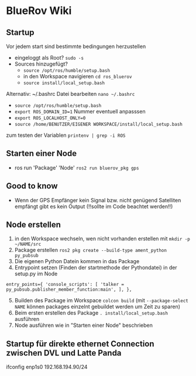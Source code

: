 # BlueRov Wiki
## Startup
Vor jedem start sind bestimmte bedingungen herzustellen
- eingeloggt als Root? `sudo -s`
- Sources hinzugefügt? 
  - `source /opt/ros/humble/setup.bash`
  - in den Workspace navigieren `cd ros_bluerov`
  - `source install/local_setup.bash` 
 
 Alternativ: ~/.bashrc Datei bearbeiten `nano ~/.bashrc`
 - `source /opt/ros/humble/setup.bash`
 - `export ROS_DOMAIN_ID=1` Nummer eventuell anpasssen
 - `export ROS_LOCALHOST_ONLY=0`
 - `source /home/BENUTZER/EIGENER WORKSPACE/install/local_setup.bash`

zum testen der Variablen `printenv | grep -i ROS`

## Starten einer Node
- ros run 'Package' 'Node' `ros2 run bluerov_pkg gps`

## Good to know
- Wenn der GPS Empfänger kein Signal bzw. nicht genügend Satelliten empfängt gibt es kein Output (!!sollte im Code beachtet werden!!)

## Node erstellen
1. in den Workspace wechseln, wen nicht vorhanden erstellen mit `mkdir -p ~/NAME/src`
2. Package erstellen `ros2 pkg create --build-type ament_python py_pubsub`
3. Die eigenen Python Datein kommen in das Package
4. Entrypoint setzen (Finden der startmethode der Pythondatei) in der setup.py im Node
 
`entry_points={
        'console_scripts': [
                'talker = py_pubsub.publisher_member_function:main',
        ],
},`

5. Builden des Package im Workspace `colcon build` (mit `--package-select NAME` können packages einzelnt gebuildet werden um Zeit zu sparen) 
6. Beim ersten erstellen des Package `. install/local_setup.bash` ausführen
7. Node ausführen wie in "Starten einer Node" beschrieben

## Startup für direkte ethernet Connection zwischen DVL und Latte Panda
ifconfig enp1s0 192.168.194.90/24

